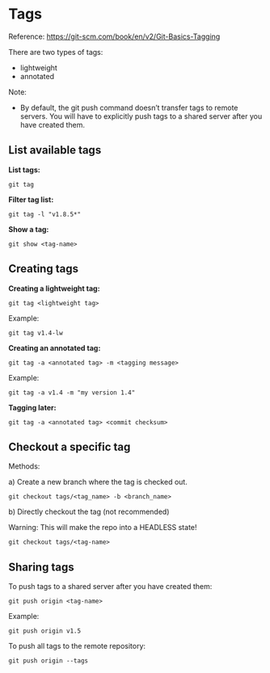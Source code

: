 # Tags

Reference:
https://git-scm.com/book/en/v2/Git-Basics-Tagging

There are two types of tags:
- lightweight
- annotated

Note:
- By default, the git push command doesn’t transfer tags to remote servers. You will have to
explicitly push tags to a shared server after you have created them.

## List available tags

**List tags:**

~~~~
git tag
~~~~

**Filter tag list:**

~~~~
git tag -l "v1.8.5*"
~~~~

**Show a tag:**

~~~~
git show <tag-name>
~~~~


## Creating tags

**Creating a lightweight tag:**

~~~~
git tag <lightweight tag>
~~~~

Example:

~~~~
git tag v1.4-lw
~~~~

**Creating an annotated tag:**

~~~~
git tag -a <annotated tag> -m <tagging message>
~~~~

Example: 

~~~~
git tag -a v1.4 -m "my version 1.4"
~~~~

**Tagging later:**

~~~~
git tag -a <annotated tag> <commit checksum>
~~~~

## Checkout a specific tag

Methods:

a) Create a new branch where the tag is checked out.

~~~~
git checkout tags/<tag_name> -b <branch_name>
~~~~

b) Directly checkout the tag (not recommended)

Warning: This will make the repo into a HEADLESS state!

~~~~
git checkout tags/<tag-name>
~~~~

## Sharing tags

To push tags to a shared server after you have created them:

~~~~
git push origin <tag-name>
~~~~

Example:
~~~~
git push origin v1.5
~~~~

To push all tags to the remote repository:

~~~~
git push origin --tags
~~~~

